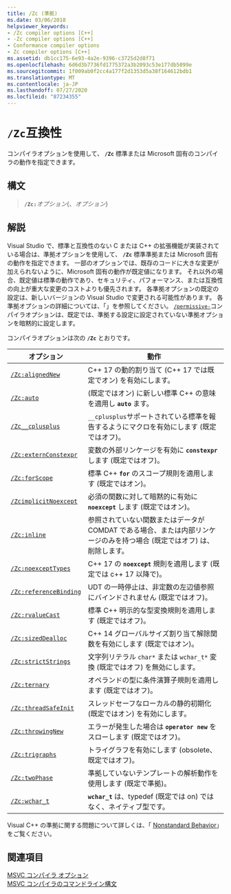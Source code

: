 ```yaml
---
title: /Zc (準拠)
ms.date: 03/06/2018
helpviewer_keywords:
- /Zc compiler options [C++]
- -Zc compiler options [C++]
- Conformance compiler options
- Zc compiler options [C++]
ms.assetid: db1cc175-6e93-4a2e-9396-c3725d2d8f71
ms.openlocfilehash: 6d6d3b7736fd1775372a3b2093c53e177db5099e
ms.sourcegitcommit: 1f009ab0f2cc4a177f2d1353d5a38f164612bdb1
ms.translationtype: MT
ms.contentlocale: ja-JP
ms.lasthandoff: 07/27/2020
ms.locfileid: "87234355"
---
```

# <a name="zc-conformance"></a>`/Zc`互換性

コンパイラオプションを使用して、 **`/Zc`** 標準または Microsoft 固有のコンパイラの動作を指定できます。

## <a name="syntax"></a>構文

> **`/Zc:`**_オプション_{、_オプション_}

## <a name="remarks"></a>解説

Visual Studio で、標準と互換性のない C または C++ の拡張機能が実装されている場合は、準拠オプションを使用して、 **`/Zc`** 標準準拠または Microsoft 固有の動作を指定できます。 一部のオプションでは、既存のコードに大きな変更が加えられないように、Microsoft 固有の動作が既定値になります。 それ以外の場合、既定値は標準の動作であり、セキュリティ、パフォーマンス、または互換性の向上が重大な変更のコストよりも優先されます。 各準拠オプションの既定の設定は、新しいバージョンの Visual Studio で変更される可能性があります。 各準拠オプションの詳細については、「」を参照してください。 [`/permissive-`](permissive-standards-conformance.md)コンパイラオプションは、既定では、準拠する設定に設定されていない準拠オプションを暗黙的に設定します。

コンパイラオプションは次の **`/Zc`** とおりです。

| オプション | 動作 |
|--|--|
| [`/Zc:alignedNew`](zc-alignednew.md) | C++ 17 の動的割り当て (C++ 17 では既定でオン) を有効にします。 |
| [`/Zc:auto`](zc-auto-deduce-variable-type.md) | (既定ではオン) に新しい標準 C++ の意味を適用し **`auto`** ます。 |
| [`/Zc__cplusplus`](zc-cplusplus.md) | `__cplusplus`サポートされている標準を報告するようにマクロを有効にします (既定ではオフ)。 |
| [`/Zc:externConstexpr`](zc-externconstexpr.md) | 変数の外部リンケージを有効に **`constexpr`** します (既定ではオフ)。 |
| [`/Zc:forScope`](zc-forscope-force-conformance-in-for-loop-scope.md) | 標準 C++ **`for`** のスコープ規則を適用します (既定ではオン)。 |
| [`/ZcimplicitNoexcept`](zc-implicitnoexcept-implicit-exception-specifiers.md) | 必須の関数に対して暗黙的に有効に **`noexcept`** します (既定ではオン)。 |
| [`/Zc:inline`](zc-inline-remove-unreferenced-comdat.md) | 参照されていない関数またはデータが COMDAT である場合、または内部リンケージのみを持つ場合 (既定ではオフ) は、削除します。 |
| [`/Zc:noexceptTypes`](zc-noexcepttypes.md) | C++ 17 の **`noexcept`** 規則を適用します (既定では c++ 17 以降で)。 |
| [`/Zc:referenceBinding`](zc-referencebinding-enforce-reference-binding-rules.md) | UDT の一時停止は、非定数の左辺値参照にバインドされません (既定ではオフ)。 |
| [`/Zc:rvalueCast`](zc-rvaluecast-enforce-type-conversion-rules.md) | 標準 C++ 明示的な型変換規則を適用します (既定ではオフ)。 |
| [`/Zc:sizedDealloc`](zc-sizeddealloc-enable-global-sized-dealloc-functions.md) | C++ 14 グローバルサイズ割り当て解除関数を有効にします (既定ではオン)。 |
| [`/Zc:strictStrings`](zc-strictstrings-disable-string-literal-type-conversion.md) | 文字列リテラル `char*` または `wchar_t*` 変換 (既定ではオフ) を無効にします。 |
| [`/Zc:ternary`](zc-ternary.md) | オペランドの型に条件演算子規則を適用します (既定ではオフ)。 |
| [`/Zc:threadSafeInit`](zc-threadsafeinit-thread-safe-local-static-initialization.md) | スレッドセーフなローカルの静的初期化 (既定ではオン) を有効にします。 |
| [`/Zc:throwingNew`](zc-throwingnew-assume-operator-new-throws.md) | エラーが発生した場合は **`operator new`** をスローします (既定ではオフ)。 |
| [`/Zc:trigraphs`](zc-trigraphs-trigraphs-substitution.md) | トライグラフを有効にします (obsolete、既定ではオフ)。 |
| [`/Zc:twoPhase`](zc-twophase.md) | 準拠していないテンプレートの解析動作を使用します (既定で準拠)。 |
| [`/Zc:wchar_t`](zc-wchar-t-wchar-t-is-native-type.md) | **`wchar_t`** は、typedef (既定では on) ではなく、ネイティブ型です。 |

Visual C++ の準拠に関する問題について詳しくは、「 [Nonstandard Behavior](../../cpp/nonstandard-behavior.md)」をご覧ください。

## <a name="see-also"></a>関連項目

[MSVC コンパイラ オプション](compiler-options.md)<br/>
[MSVC コンパイラのコマンドライン構文](compiler-command-line-syntax.md)
